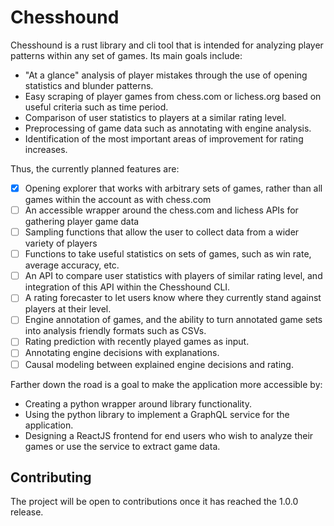 # Chesshound

Chesshound is a rust library and cli tool that is intended for analyzing player patterns within any set of games. Its main goals include:

- "At a glance" analysis of player mistakes through the use of opening statistics and blunder patterns.
- Easy scraping of player games from chess.com or lichess.org based on useful criteria such as time period.
- Comparison of user statistics to players at a similar rating level.
- Preprocessing of game data such as annotating with engine analysis.
- Identification of the most important areas of improvement for rating increases.

Thus, the currently planned features are:

- [x] Opening explorer that works with arbitrary sets of games, rather than all games within the account as with chess.com
- [ ] An accessible wrapper around the chess.com and lichess APIs for gathering player game data
- [ ] Sampling functions that allow the user to collect data from a wider variety of players
- [ ] Functions to take useful statistics on sets of games, such as win rate, average accuracy, etc.
- [ ] An API to compare user statistics with players of similar rating level, and integration of this API within the Chesshound CLI.
- [ ] A rating forecaster to let users know where they currently stand against players at their level.
- [ ] Engine annotation of games, and the ability to turn annotated game sets into analysis friendly formats such as CSVs.
- [ ] Rating prediction with recently played games as input.
- [ ] Annotating engine decisions with explanations.
- [ ] Causal modeling between explained engine decisions and rating.

Farther down the road is a goal to make the application more accessible by:

- Creating a python wrapper around library functionality.
- Using the python library to implement a GraphQL service for the application.
- Designing a ReactJS frontend for end users who wish to analyze their games or use the service to extract game data.

## Contributing

The project will be open to contributions once it has reached the 1.0.0 release.
